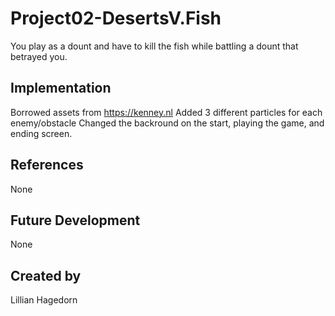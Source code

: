 # Project02-DesertsV.Fish
You play as a dount and have to kill the fish while battling a dount that betrayed you.

## Implementation
Borrowed assets from https://kenney.nl 
Added 3 different particles for each enemy/obstacle
Changed the backround on the start, playing the game, and ending screen.

## References
None

## Future Development
None

## Created by
Lillian Hagedorn